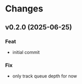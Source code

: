 # Changes

## v0.2.0 (2025-06-25)

### Feat

- initial commit

### Fix

- only track queue depth for now
